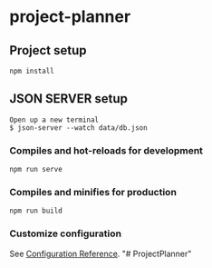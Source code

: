 # project-planner

## Project setup
```
npm install
```
## JSON SERVER setup
```
Open up a new terminal
$ json-server --watch data/db.json
```

### Compiles and hot-reloads for development
```
npm run serve
```

### Compiles and minifies for production
```
npm run build
```

### Customize configuration
See [Configuration Reference](https://cli.vuejs.org/config/).
"# ProjectPlanner" 


